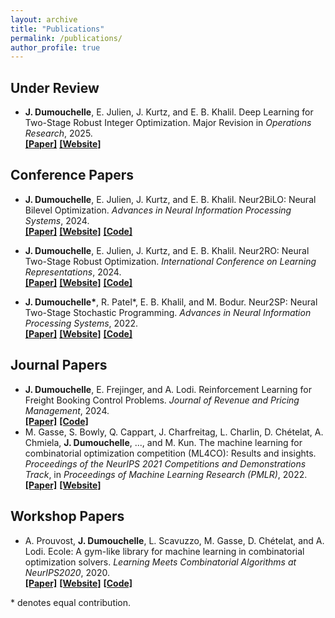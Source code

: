 ```yaml
---
layout: archive
title: "Publications"
permalink: /publications/
author_profile: true
---
```



## Under Review

- **J. Dumouchelle**, E. Julien, J. Kurtz, and E. B. Khalil.  Deep Learning for Two-Stage Robust Integer Optimization.  Major Revision in *Operations Research*, 2025.   \
    [**\[Paper\]**](https://arxiv.org/pdf/2310.04345)
    [**\[Website\]**](https://khalil-research.github.io/Neur2RO/)



## Conference Papers

- **J. Dumouchelle**, E. Julien, J. Kurtz, and E. B. Khalil. Neur2BiLO: Neural Bilevel Optimization. *Advances in Neural Information Processing Systems*, 2024. \
    [**\[Paper\]**](https://openreview.net/pdf?id=esVleaqkRc)
    [**\[Website\]**](https://khalil-research.github.io/Neur2BiLO/)
    [**\[Code\]**](https://github.com/khalil-research/Neur2BiLO)

- **J. Dumouchelle**, E. Julien, J. Kurtz, and E. B. Khalil. Neur2RO: Neural Two-Stage Robust Optimization. *International Conference on Learning Representations*, 2024. \
    [**\[Paper\]**](https://openreview.net/pdf?id=T5Xb0iGCCv)
    [**\[Website\]**](https://khalil-research.github.io/Neur2RO/)
    [**\[Code\]**](https://github.com/khalil-research/Neur2RO)
- **J. Dumouchelle\***, R. Patel\*, E. B. Khalil, and M. Bodur. Neur2SP: Neural Two-Stage Stochastic Programming. *Advances in Neural Information Processing Systems*, 2022. \
    [**\[Paper\]**](https://proceedings.neurips.cc/paper_files/paper/2022/file/9793671e4be9858a69a32545204d59d1-Paper-Conference.pdf)
    [**\[Website\]**](https://khalil-research.github.io/Neur2SP/)
    [**\[Code\]**](https://github.com/khalil-research/Neur2SP)


## Journal Papers

- **J. Dumouchelle**, E. Frejinger, and A. Lodi. Reinforcement Learning for Freight Booking Control Problems.  *Journal of Revenue and Pricing Management*, 2024. \
     [**\[Paper\]**](https://link.springer.com/article/10.1057/s41272-023-00459-1)
     [**\[Code\]**](https://github.com/jdumouchelle/RLforBookingControl)
- M. Gasse,  S. Bowly, Q. Cappart, J. Charfreitag, L. Charlin, D. Chételat, A. Chmiela, **J. Dumouchelle**, ..., and M. Kun.  The machine learning for combinatorial optimization competition (ML4CO): Results and insights. *Proceedings of the NeurIPS 2021 Competitions and Demonstrations Track*, in *Proceedings of Machine Learning Research (PMLR)*, 2022.\
    [**\[Paper\]**](https://proceedings.mlr.press/v176/gasse22a/gasse22a.pdf)
    [**\[Website\]**](https://www.ecole.ai/2021/ml4co-competition/)


## Workshop Papers

- A. Prouvost, **J. Dumouchelle**, L. Scavuzzo, M. Gasse, D. Chételat, and A. Lodi. Ecole:  A gym-like library for machine learning in combinatorial optimization solvers. *Learning Meets Combinatorial Algorithms at NeurIPS2020*, 2020. \
    [**\[Paper\]**](https://openreview.net/pdf?id=IVc9hqgibyB) 
    [**\[Website\]**](https://www.ecole.ai/)
    [**\[Code\]**](https://github.com/ds4dm/ecole)

<!-- - **J. Dumouchelle**, E. Julien, J. Kurtz, and E. B. Khalil. Ecole:  A gym-like library for machine learning in combinatorial optimization solvers. *Learning Meets Combinatorial Algorithms at AAAI 2024*, 2024. \
   [[**Paper**](https://arxiv.org/pdf/2011.06069.pdf), 
    [**Website**](https://www.ecole.ai/),
    [**Code**](https://github.com/ds4dm/ecole)]
 -->

<!-- ## Working Papers

- **J. Dumouchelle**, E. Julien, J. Kurtz, and E. B. Khalil.  Neur2RO: Neural Two-Stage Robust Optimization.  In preparation for submission to *Operations Research*, 2024.  Extends conference paper with benchmarks, methodology, computational improvements, and theory.
 -->

<!-- ## Software

- Ecole, A Python library for Gym-like integration of machine learning in combinatorial optimization solvers.\
   [[**Website**](https://www.ecole.ai/),
    [**Code**](https://github.com/ds4dm/ecole),
    [**Documentation**](https://doc.ecole.ai/py/en/stable/)] -->


\* denotes equal contribution.
